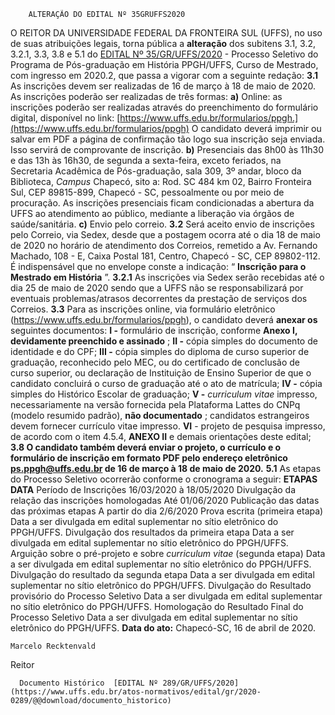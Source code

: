         ALTERAÇÃO DO EDITAL Nº 35GRUFFS2020  

 O REITOR DA UNIVERSIDADE FEDERAL DA FRONTEIRA SUL (UFFS), no uso de suas atribuições legais, torna pública a **alteração** dos subitens 3.1, 3.2, 3.2.1, 3.3, 3.8 e 5.1 do [EDITAL Nº 35/GR/UFFS/2020](https://www.uffs.edu.br/atos-normativos/edital/gr/2020-0035) - Processo Seletivo do Programa de Pós-graduação em História PPGH/UFFS, Curso de Mestrado, com ingresso em 2020.2, que passa a vigorar com a seguinte redação:   **3.1**  As inscrições devem ser realizadas de 16 de março à 18 de maio de 2020. As inscrições poderão ser realizadas de três formas: **a)**  Online: as inscrições poderão ser realizadas através do preenchimento do formulário digital, disponível no link: [https://www.uffs.edu.br/formularios/ppgh.](https://www.uffs.edu.br/formularios/ppgh) O candidato deverá imprimir ou salvar em PDF a página de confirmação tão logo sua inscrição seja enviada. Isso servirá de comprovante de inscrição. **b)**  Presenciais das 8h00 às 11h30 e das 13h às 16h30, de segunda a sexta-feira, exceto feriados, na Secretaria Acadêmica de Pós-graduação, sala 309, 3º andar, bloco da Biblioteca, *Campus*  Chapecó, sito a: Rod. SC 484 km 02, Bairro Fronteira Sul, CEP 89815-899, Chapecó - SC, pessoalmente ou por meio de procuração. As inscrições presenciais ficam condicionadas a abertura da UFFS ao atendimento ao público, mediante a liberação via órgãos de saúde/sanitária. **c)**  Envio pelo correio. **3.2**  Será aceito envio de inscrições pelo Correio, via Sedex, desde que a postagem ocorra até o dia 18 de maio de 2020 no horário de atendimento dos Correios, remetido a Av. Fernando Machado, 108 - E, Caixa Postal 181, Centro, Chapecó - SC, CEP 89802-112. É indispensável que no envelope conste a indicação: “ **Inscrição para o Mestrado em História** ”. **3.2.1**  As inscrições via Sedex serão recebidas até o dia 25 de maio de 2020 sendo que a UFFS não se responsabilizará por eventuais problemas/atrasos decorrentes da prestação de serviços dos Correios. **3.3**  Para as inscrições online, via formulário eletrônico (<https://www.uffs.edu.br/formularios/ppgh>), o candidato deverá **anexar os** seguintes documentos: **I -**  formulário de inscrição, conforme **Anexo I, devidamente preenchido e assinado** ; **II -**  cópia simples do documento de identidade e do CPF; **III -**  cópia simples do diploma de curso superior de graduação, reconhecido pelo MEC, ou do certificado de conclusão de curso superior, ou declaração de Instituição de Ensino Superior de que o candidato concluirá o curso de graduação até o ato de matrícula; **IV -**  cópia simples do Histórico Escolar de graduação; **V -**  *curriculum vitae*  impresso, necessariamente na versão fornecida pela Plataforma Lattes do CNPq (modelo resumido padrão), **não documentado** ; candidatos estrangeiros devem fornecer currículo vitae impresso. **VI** - projeto de pesquisa impresso, de acordo com o item 4.5.4, **ANEXO II**  e demais orientações deste edital; **3.8 O candidato também deverá enviar o projeto, o currículo e o formulário de inscrição em formato PDF pelo endereço eletrônico ps.ppgh@uffs.edu.br de 16 de março à 18 de maio de 2020.** **5.1**  As etapas do Processo Seletivo ocorrerão conforme o cronograma a seguir:     **ETAPAS**   **DATA**     Período de Inscrições   16/03/2020 à 18/05/2020     Divulgação da relação das inscrições homologadas   Até 01/06/2020     Publicação das datas das próximas etapas   A partir do dia 2/6/2020     Prova escrita (primeira etapa)   Data a ser divulgada em edital suplementar no sítio eletrônico do PPGH/UFFS.     Divulgação dos resultados da primeira etapa   Data a ser divulgada em edital suplementar no sítio eletrônico do PPGH/UFFS.     Arguição sobre o pré-projeto e sobre *curriculum vitae*  (segunda etapa)   Data a ser divulgada em edital suplementar no sítio eletrônico do PPGH/UFFS.     Divulgação do resultado da segunda etapa   Data a ser divulgada em edital suplementar no sítio eletrônico do PPGH/UFFS.     Divulgação do Resultado provisório do Processo Seletivo   Data a ser divulgada em edital suplementar no sítio eletrônico do PPGH/UFFS.     Homologação do Resultado Final do Processo Seletivo   Data a ser divulgada em edital suplementar no sítio eletrônico do PPGH/UFFS.              **Data do ato:** Chapecó-SC, 16 de abril de 2020.   
 

    Marcelo Recktenvald   
 Reitor 

      Documento Histórico  [EDITAL Nº 289/GR/UFFS/2020](https://www.uffs.edu.br/atos-normativos/edital/gr/2020-0289/@@download/documento_historico)     
      